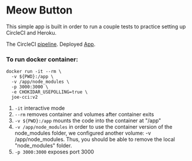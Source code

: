 # Meow Button

This simple app is built in order to run a couple tests to practice setting up CircleCI and Heroku.

The CircleCI [pipeline](https://app.circleci.com/pipelines/github/joebumbulis/button_react_2).
Deployed [App](https://meow-button.herokuapp.com/).


### To run docker container:
```
docker run -it --rm \
  -v ${PWD}:/app \
  -v /app/node_modules \
  -p 3000:3000 \
  -e CHOKIDAR_USEPOLLING=true \
  joe-cci:v2
```
1. `-it` interactive mode
2. `--rm` removes container and volumes after container exits
3. `-v ${PWD}:/app` mounts the code into the container at "/app"
4. `-v /app/node_modules` in order to use the container version of the node_modules folder, we configured another volume: -v /app/node_modules. Thus, you should be able to remove the local "node_modules" folder.
5. `-p 3000:3000` exposes port 3000